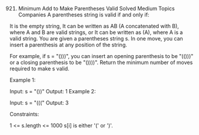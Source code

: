 921. Minimum Add to Make Parentheses Valid
Solved
Medium
Topics
Companies
A parentheses string is valid if and only if:

It is the empty string,
It can be written as AB (A concatenated with B), where A and B are valid strings, or
It can be written as (A), where A is a valid string.
You are given a parentheses string s. In one move, you can insert a parenthesis at any position of the string.

For example, if s = "()))", you can insert an opening parenthesis to be "(()))" or a closing parenthesis to be "())))".
Return the minimum number of moves required to make s valid.

 

Example 1:

Input: s = "())"
Output: 1
Example 2:

Input: s = "((("
Output: 3
 

Constraints:

1 <= s.length <= 1000
s[i] is either '(' or ')'.

